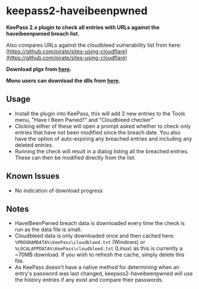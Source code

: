 # keepass2-haveibeenpwned

**KeePass 2.x plugin to check all entries with URLs against the haveibeenpwned breach list.**

Also compares URLs against the cloudbleed vulnerability list from here: [https://github.com/pirate/sites-using-cloudflare](https://github.com/pirate/sites-using-cloudflare)

**Download plgx from [here](https://github.com/andrew-schofield/keepass2-haveibeenpwned/raw/master/HaveIBeenPwned.plgx).**

**Mono users can download the dlls from [here](https://github.com/andrew-schofield/keepass2-haveibeenpwned/tree/master/mono).**

## Usage

* Install the plugin into KeePass, this will add 2 new entries to the Tools menu, "Have I Been Pwned?" and "Cloudbleed checker"
* Clicking either of these will open a prompt asked whether to check only entries that have not been modified since the breach date. You also have the option of auto-expiring any breached entries and including any deleted entries.
* Running the check will result in a dialog listing all the breached entries. These can then be modified directly from the list.

## Known Issues

* No indication of download progress
 
## Notes

* HaveIBeenPwned breach data is downloaded every time the check is run as the data file is small.
* Cloudbleed data is only downloaded once and then cached here: `%PROGRAMDATA%\KeePass\cloudbleed.txt` (Windows) or `%LOCALAPPDATA%\KeePass\cloudbleed.txt` (Linux) as this is currently a ~70MB download. If you wish to refresh the cache, simply delete this file.
* As KeePass doesn't have a native method for determining when an entry's password was last changed, keepass2-haveibeenpwned will use the history entries if any exist and compare their passwords.